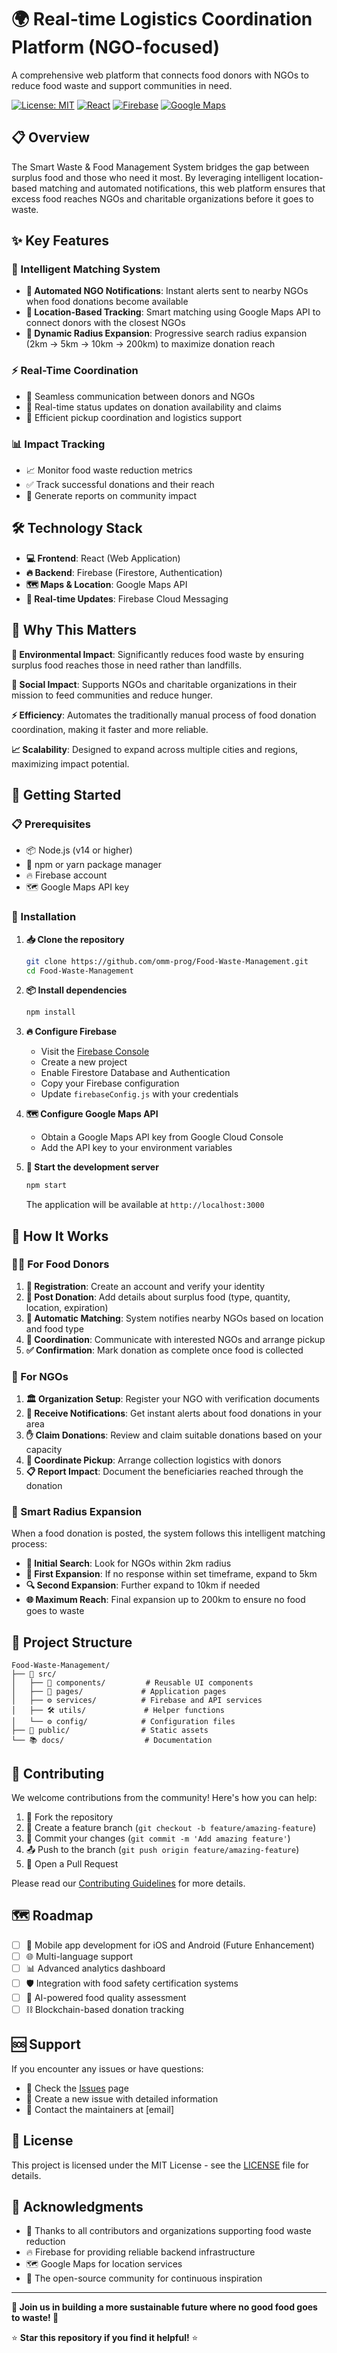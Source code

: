 # 🌍 Real-time Logistics Coordination Platform (NGO-focused)

A comprehensive web platform that connects food donors with NGOs to reduce food waste and support communities in need.

[![License: MIT](https://img.shields.io/badge/License-MIT-yellow.svg)](https://opensource.org/licenses/MIT)
[![React](https://img.shields.io/badge/React-20232A?style=flat&logo=react&logoColor=61DAFB)](https://reactjs.org/)
[![Firebase](https://img.shields.io/badge/Firebase-039BE5?style=flat&logo=Firebase&logoColor=white)](https://firebase.google.com/)
[![Google Maps](https://img.shields.io/badge/Google%20Maps-4285F4?style=flat&logo=google-maps&logoColor=white)](https://developers.google.com/maps)

## 📋 Overview

The Smart Waste & Food Management System bridges the gap between surplus food and those who need it most. By leveraging intelligent location-based matching and automated notifications, this web platform ensures that excess food reaches NGOs and charitable organizations before it goes to waste.

## ✨ Key Features

### 🤖 Intelligent Matching System
- **🔔 Automated NGO Notifications**: Instant alerts sent to nearby NGOs when food donations become available
- **📍 Location-Based Tracking**: Smart matching using Google Maps API to connect donors with the closest NGOs
- **📡 Dynamic Radius Expansion**: Progressive search radius expansion (2km → 5km → 10km → 200km) to maximize donation reach

### ⚡ Real-Time Coordination
- 💬 Seamless communication between donors and NGOs
- 🔄 Real-time status updates on donation availability and claims
- 🚚 Efficient pickup coordination and logistics support

### 📊 Impact Tracking
- 📈 Monitor food waste reduction metrics
- ✅ Track successful donations and their reach
- 📄 Generate reports on community impact

## 🛠️ Technology Stack

- **💻 Frontend**: React (Web Application)
- **🔥 Backend**: Firebase (Firestore, Authentication)
- **🗺️ Maps & Location**: Google Maps API
- **📱 Real-time Updates**: Firebase Cloud Messaging

## 🎯 Why This Matters

**🌱 Environmental Impact**: Significantly reduces food waste by ensuring surplus food reaches those in need rather than landfills.

**🤝 Social Impact**: Supports NGOs and charitable organizations in their mission to feed communities and reduce hunger.

**⚡ Efficiency**: Automates the traditionally manual process of food donation coordination, making it faster and more reliable.

**📈 Scalability**: Designed to expand across multiple cities and regions, maximizing impact potential.

## 🚀 Getting Started

### 📋 Prerequisites

- 📦 Node.js (v14 or higher)
- 🔧 npm or yarn package manager
- 🔥 Firebase account
- 🗺️ Google Maps API key

### 🔧 Installation

1. **📥 Clone the repository**
   ```bash
   git clone https://github.com/omm-prog/Food-Waste-Management.git
   cd Food-Waste-Management
   ```

2. **📦 Install dependencies**
   ```bash
   npm install
   ```

3. **🔥 Configure Firebase**
   - Visit the [Firebase Console](https://console.firebase.google.com/)
   - Create a new project
   - Enable Firestore Database and Authentication
   - Copy your Firebase configuration
   - Update `firebaseConfig.js` with your credentials

4. **🗺️ Configure Google Maps API**
   - Obtain a Google Maps API key from Google Cloud Console
   - Add the API key to your environment variables

5. **🎉 Start the development server**
   ```bash
   npm start
   ```
   
   The application will be available at `http://localhost:3000`

## 🔄 How It Works

### 👨‍💼 For Food Donors

1. **📝 Registration**: Create an account and verify your identity
2. **🍎 Post Donation**: Add details about surplus food (type, quantity, location, expiration)
3. **🎯 Automatic Matching**: System notifies nearby NGOs based on location and food type
4. **💬 Coordination**: Communicate with interested NGOs and arrange pickup
5. **✅ Confirmation**: Mark donation as complete once food is collected

### 🏢 For NGOs

1. **🏛️ Organization Setup**: Register your NGO with verification documents
2. **🔔 Receive Notifications**: Get instant alerts about food donations in your area
3. **✋ Claim Donations**: Review and claim suitable donations based on your capacity
4. **🚚 Coordinate Pickup**: Arrange collection logistics with donors
5. **📋 Report Impact**: Document the beneficiaries reached through the donation

### 🎯 Smart Radius Expansion

When a food donation is posted, the system follows this intelligent matching process:

- **🎯 Initial Search**: Look for NGOs within 2km radius
- **📍 First Expansion**: If no response within set timeframe, expand to 5km
- **🔍 Second Expansion**: Further expand to 10km if needed
- **🌐 Maximum Reach**: Final expansion up to 200km to ensure no food goes to waste

## 📁 Project Structure

```
Food-Waste-Management/
├── 📂 src/
│   ├── 🧩 components/         # Reusable UI components
│   ├── 📄 pages/             # Application pages
│   ├── ⚙️ services/          # Firebase and API services
│   ├── 🛠️ utils/             # Helper functions
│   └── ⚙️ config/            # Configuration files
├── 📂 public/                # Static assets
└── 📚 docs/                  # Documentation
```

## 🤝 Contributing

We welcome contributions from the community! Here's how you can help:

1. 🍴 Fork the repository
2. 🌿 Create a feature branch (`git checkout -b feature/amazing-feature`)
3. 💾 Commit your changes (`git commit -m 'Add amazing feature'`)
4. 📤 Push to the branch (`git push origin feature/amazing-feature`)
5. 🔄 Open a Pull Request

Please read our [Contributing Guidelines](CONTRIBUTING.md) for more details.

## 🗺️ Roadmap

- [ ] 📱 Mobile app development for iOS and Android (Future Enhancement)
- [ ] 🌐 Multi-language support
- [ ] 📊 Advanced analytics dashboard
- [ ] 🛡️ Integration with food safety certification systems
- [ ] 🤖 AI-powered food quality assessment
- [ ] ⛓️ Blockchain-based donation tracking

## 🆘 Support

If you encounter any issues or have questions:

- 🐛 Check the [Issues](https://github.com/omm-prog/Food-Waste-Management/issues) page
- 📝 Create a new issue with detailed information
- 📧 Contact the maintainers at [email]

## 📜 License

This project is licensed under the MIT License - see the [LICENSE](LICENSE) file for details.

## 🙏 Acknowledgments

- 👥 Thanks to all contributors and organizations supporting food waste reduction
- 🔥 Firebase for providing reliable backend infrastructure
- 🗺️ Google Maps for location services
- 🌟 The open-source community for continuous inspiration

---

**🌱 Join us in building a more sustainable future where no good food goes to waste! 🌱**

⭐ **Star this repository if you find it helpful!** ⭐

